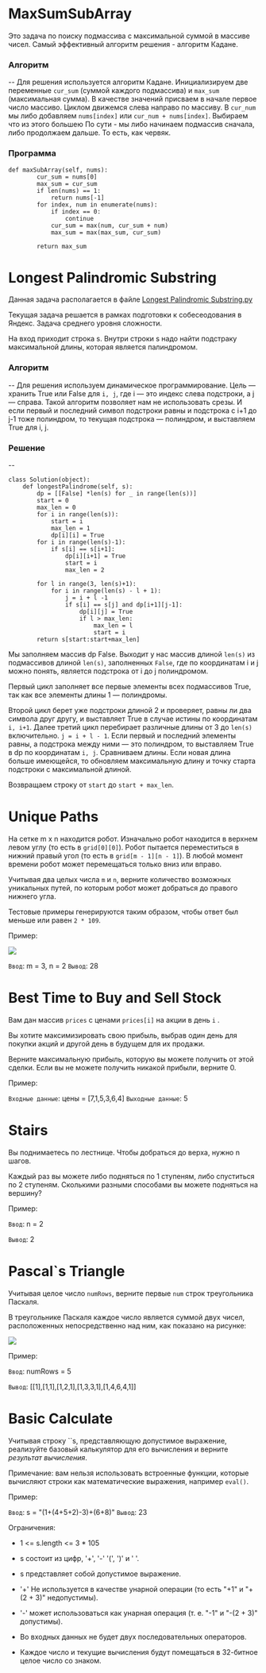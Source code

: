 # MaxSumSubArray

Это задача по поиску подмассива с максимальной суммой в массиве чисел. Самый эффективный алгоритм решения - алгоритм Кадане.

### Алгоритм
--
Для решения используется алгоритм Кадане. Инициализируем две переменные `cur_sum` (суммой каждого подмассива) и `max_sum` (максимальная сумма). В качестве значений присваем в начале первое число массиво. Циклом движемся слева направо по массиву. В `cur_num` мы либо добавляем `nums[index]` или `cur_num + nums[index]`. Выбираем что из этого большею По сути - мы либо начинаем подмассив сначала, либо продолжаем дальше. То есть, как червяк. 
### Программа

```
def maxSubArray(self, nums):
        cur_sum = nums[0]
        max_sum = cur_sum
        if len(nums) == 1:
            return nums[-1]
        for index, num in enumerate(nums):
            if index == 0:
                continue
            cur_sum = max(num, cur_sum + num)
            max_sum = max(max_sum, cur_sum)
            
        return max_sum
```




# Longest Palindromic Substring
Данная задача располагается в файле [Longest Palindromic Substring.py](https://github.com/roge111/Algorithms-and-data-structures/blob/main/Алгоритмы/Longest%20Palindromic%20Substring.py)

Текущая задача решается в рамках подготовки к собесеодования в Яндекс. Задача среднего уровня сложности. 

На вход приходит строка s. Внутри строки s надо найти подстраку максимальной длины, которая является палиндромом. 

### Алгоритм
--
Для решения используем динамическое программирование. Цель — хранить True или False для `i, j`, где i — это индекс слева подстроки, а j — справа. Такой алгоритм позволяет нам не использовать срезы. И если первый и последний символ подстроки равны и подстрока с i+1 до j-1 тоже полиндром, то текущая подстрока — полиндром, и выставляем True для i, j.

### Решение
--

```
class Solution(object):
    def longestPalindrome(self, s):
        dp = [[False] *len(s) for _ in range(len(s))]
        start = 0
        max_len = 0
        for i in range(len(s)):
            start = i
            max_len = 1
            dp[i][i] = True
        for i in range(len(s)-1):
            if s[i] == s[i+1]:
                dp[i][i+1] = True
                start = i
                max_len = 2
            
        for l in range(3, len(s)+1):
            for i in range(len(s) - l + 1):
                j = i + l -1
                if s[i] == s[j] and dp[i+1][j-1]:
                    dp[i][j] = True
                    if l > max_len:
                        max_len = l
                        start = i
        return s[start:start+max_len]
```
Мы заполняем массив dp False. Выходит у нас массив длиной `len(s)` из подмассивов длиной `len(s)`, заполненных `False`, где по координатам i и j можно понять, является подстрока от i до j полиндромом. 

Первый цикл заполняет все первые элементы всех подмассивов True, так как все элементы длины 1 — полиндромы.

Второй цикл берет уже подстроки длиной 2 и проверяет, равны ли два символа друг другу, и выставляет True в случае истины по координатам `i, i+1`. 
Далее третий цикл перебирает различные длины от 3 до `len(s)` включительно. `j = i + l - 1`. Если первый и последний элементы равны, а подстрока между ними — это полиндром, то выставляем True в dp по координатам `i, j`. Сравниваем длины. Если новая длина больше имеющейся, то обновляем максимальную длину и точку старта подстроки с максимальной длиной.

Возвращаем строку от `start` до `start + max_len`. 



# Unique Paths

На сетке m x n находится робот. Изначально робот находится в верхнем левом углу (то есть в `grid[0][0]`). Робот пытается переместиться в нижний правый угол (то есть в `grid[m - 1][n - 1]`). В любой момент времени робот может перемещаться только вниз или вправо.

Учитывая два целых числа `m` и `n`, верните количество возможных уникальных путей, по которым робот может добраться до правого нижнего угла.

Тестовые примеры генерируются таким образом, чтобы ответ был меньше или равен `2 * 109`.

Пример:

![](https://assets.leetcode.com/uploads/2018/10/22/robot_maze.png)

`Ввод`: m = 3, n = 2
`Вывод`: 28

# Best Time to Buy and Sell Stock
Вам дан массив `prices` с ценами `prices[i]` на акции в день `i` .

Вы хотите максимизировать свою прибыль, выбрав один день для покупки акций и другой день в будущем для их продажи.

Верните максимальную прибыль, которую вы можете получить от этой сделки. Если вы не можете получить никакой прибыли, верните 0.

Пример:

  `Входные данные`: цены = [7,1,5,3,6,4]
  `Выходные данные`: 5

# Stairs

Вы поднимаетесь по лестнице. Чтобы добраться до верха, нужно n шагов.

Каждый раз вы можете либо подняться по 1 ступеням, либо спуститься по 2 ступеням. Сколькими разными способами вы можете подняться на вершину?

Пример:

`Ввод`: n = 2

`Вывод`: 2

# Pascal`s Triangle


Учитывая целое число `numRows`, верните первые `num` строк треугольника Паскаля.

В треугольнике Паскаля каждое число является суммой двух чисел, расположенных непосредственно над ним, как показано на рисунке:

![](https://upload.wikimedia.org/wikipedia/commons/0/0d/PascalTriangleAnimated2.gif)

Пример:

`Ввод`: numRows = 5

`Вывод`: [[1],[1,1],[1,2,1],[1,3,3,1],[1,4,6,4,1]]


# Basic Calculate

Учитывая строку ``s, представляющую допустимое выражение, реализуйте базовый калькулятор для его вычисления и верните _результат вычисления_.

Примечание: вам нельзя использовать встроенные функции, которые вычисляют строки как математические выражения, например `eval()`.

Пример:

`Ввод`: s = "(1+(4+5+2)-3)+(6+8)"
`Вывод`: 23

Ограничения:
  - 1 <= s.length <= 3 * 105
  
  - s состоит из цифр, '+', '-' '(', ')' и ' '.
  
  - s представляет собой допустимое выражение.
  
  - '+' Не используется в качестве унарной операции (то есть "+1" и "+(2 + 3)" недопустимы).
  
  - '-' может использоваться как унарная операция (т. е. "-1" и "-(2 + 3)" допустимы).
  
  - Во входных данных не будет двух последовательных операторов.
  
  - Каждое число и текущие вычисления будут помещаться в 32-битное целое число со знаком.
  
